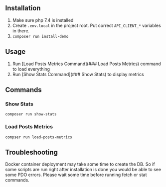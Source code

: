 ## Installation

1. Make sure php 7.4 is installed
2. Create `.env.local` in the project root. Put correct `API_CLIENT_*` variables in there.
3. `composer run install-demo`

## Usage

1. Run [Load Posts Metrics Command](### Load Posts Metrics) command to load everything
2. Run [Show Stats Command](### Show Stats) to display metrics

## Commands

### Show Stats
    
`composer run show-stats`

### Load Posts Metrics

`compser run load-posts-metrics`

## Troubleshooting

Docker container deployment may take some time to create the DB.
So if some scripts are run right after installation is done you would be able to see some PDO errors.
Please wait some time before running fetch or stat commands.
